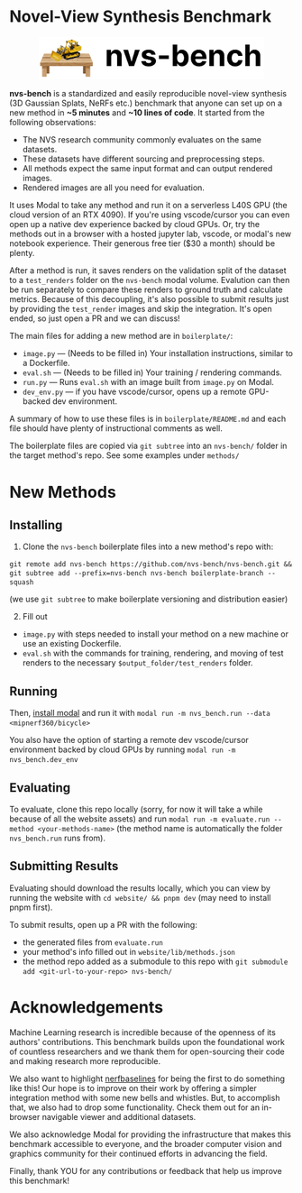 # Novel-View Synthesis Benchmark
<p align="center">
  <img src="website/public/logo.png" alt="NVS-Bench Logo" width="400"/>
</p>


**nvs-bench** is a standardized and easily reproducible novel-view synthesis (3D Gaussian Splats, NeRFs etc.) benchmark that anyone can set up on a new method in **~5 minutes** and **~10 lines of code**. It started from the following observations: 
- The NVS research community commonly evaluates on the same datasets.
- These datasets have different sourcing and preprocessing steps. 
- All methods expect the same input format and can output rendered images.
- Rendered images are all you need for evaluation.


It uses Modal to take any method and run it on a serverless L40S GPU (the cloud version of an RTX 4090). If you're using vscode/cursor you can even open up a native dev experience backed by cloud GPUs. Or, try the methods out in a browser with a hosted jupyter lab, vscode, or modal's new notebook experience. Their generous free tier ($30 a month) should be plenty.

After a method is run, it saves renders on the validation split of the dataset to a `test_renders` folder on the `nvs-bench` modal volume. Evalution can then be run separately to compare these renders to ground truth and calculate metrics. Because of this decoupling, it's also possible to submit results just by providing the `test_render` images and skip the integration. It's open ended, so just open a PR and we can discuss!

The main files for adding a new method are in `boilerplate/`:

- `image.py` — (Needs to be filled in) Your installation instructions, similar to a Dockerfile.
- `eval.sh` — (Needs to be filled in) Your training / rendering commands.
- `run.py` — Runs `eval.sh` with an image built from `image.py` on Modal.
- `dev_env.py` — if you have vscode/cursor, opens up a remote GPU-backed dev environment.

A summary of how to use these files is in `boilerplate/README.md` and each file should have plenty of instructional comments as well.

The boilerplate files are copied via `git subtree` into an `nvs-bench/` folder in the target method's repo. See some examples under `methods/`

# New Methods
## Installing
1) Clone the `nvs-bench` boilerplate files into a new method's repo with:
```
git remote add nvs-bench https://github.com/nvs-bench/nvs-bench.git && git subtree add --prefix=nvs-bench nvs-bench boilerplate-branch --squash
```
(we use `git subtree` to make boilerplate versioning and distribution easier)

2) Fill out 
- `image.py` with steps needed to install your method on a new machine or use an existing Dockerfile.
- `eval.sh` with the commands for training, rendering, and moving of test renders to the necessary `$output_folder/test_renders` folder.

## Running
Then, [install modal](https://modal.com/docs/guide#getting-started) and run it with `modal run -m nvs_bench.run --data <mipnerf360/bicycle>`

You also have the option of starting a remote dev vscode/cursor environment backed by cloud GPUs by running `modal run -m nvs_bench.dev_env`

## Evaluating
To evaluate, clone this repo locally (sorry, for now it will take a while because of all the website assets) and run `modal run -m evaluate.run --method <your-methods-name>` (the method name is automatically the folder `nvs_bench.run` runs from).


## Submitting Results
Evaluating should download the results locally, which you can view by running the website with `cd website/ && pnpm dev` (may need to install pnpm first).

To submit results, open up a PR with the following:
- the generated files from `evaluate.run`
- your method's info filled out in `website/lib/methods.json`
- the method repo added as a submodule to this repo with `git submodule add <git-url-to-your-repo> nvs-bench/`


# Acknowledgements
Machine Learning research is incredible because of the openness of its authors' contributions. This benchmark builds upon the foundational work of countless researchers and we thank them for open-sourcing their code and making research more reproducible.

We also want to highlight [nerfbaselines](https://nerfbaselines.github.io) for being the first to do something like this! Our hope is to improve on their work by offering a simpler integration method with some new bells and whistles. But, to accomplish that, we also had to drop some functionality. Check them out for an in-browser navigable viewer and additional datasets.

We also acknowledge Modal for providing the infrastructure that makes this benchmark accessible to everyone, and the broader computer vision and graphics community for their continued efforts in advancing the field.

Finally, thank YOU for any contributions or feedback that help us improve this benchmark!